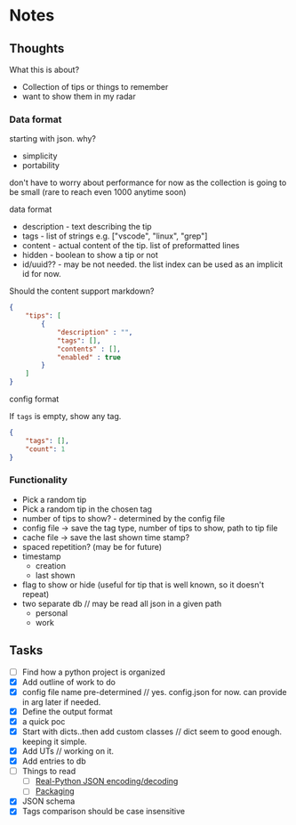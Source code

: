 # Notes

## Thoughts

What this is about?

- Collection of tips or things to remember
- want to show them in my radar

### Data format

starting with json. why?

- simplicity
- portability

don't have to worry about performance for now as the collection is going to be small (rare to reach even 1000 anytime soon)

data format

- description - text describing the tip
- tags - list of strings e.g. ["vscode", "linux", "grep"]
- content - actual content of the tip. list of preformatted lines
- hidden - boolean to show a tip or not
- id/uuid?? - may be not needed. the list index can be used as an implicit id for now.

Should the content support markdown?

```json
{
    "tips": [
        {
            "description" : "",
            "tags": [],
            "contents" : [],
            "enabled" : true
        }
    ]
}
```

config format

If `tags` is empty, show any tag.

```json
{
    "tags": [],
    "count": 1
}
```

### Functionality

- Pick a random tip
- Pick a random tip in the chosen tag
- number of tips to show? - determined by the config file
- config file -> save the tag type, number of tips to show, path to tip file
- cache file -> save the last shown time stamp?
- spaced repetition? (may be for future)
- timestamp
  - creation
  - last shown
- flag to show or hide (useful for tip that is well known, so it doesn't repeat)
- two separate db // may be read all json in a given path
  - personal
  - work

## Tasks

- [ ] Find how a python project is organized
- [x] Add outline of work to do
- [x] config file name pre-determined // yes. config.json for now. can provide in arg later if needed.
- [x] Define the output format
- [x] a quick poc
- [x] Start with dicts..then add custom classes // dict seem to good enough. keeping it simple.
- [x] Add UTs // working on it.
- [x] Add entries to db
- [ ] Things to read
  - [ ] [Real-Python JSON encoding/decoding](https://realpython.com/python-json/)
  - [ ] [Packaging](https://python-packaging.readthedocs.io/en/latest/everything.html)
- [x] JSON schema
- [x] Tags comparison should be case insensitive

